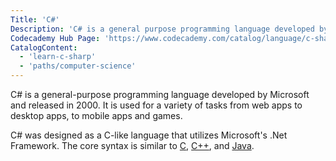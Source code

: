 ```yaml
---
Title: 'C#'
Description: 'C# is a general purpose programming language developed by Microsoft and released in 2000.'
Codecademy Hub Page: 'https://www.codecademy.com/catalog/language/c-sharp'
CatalogContent:
  - 'learn-c-sharp'
  - 'paths/computer-science'
---
```


C# is a general-purpose programming language developed by Microsoft and released in 2000. It is used for a variety of tasks from web apps to desktop apps, to mobile apps and games.

C# was designed as a C-like language that utilizes Microsoft's .Net Framework. The core syntax is similar to [C](https://www.codecademy.com/resources/docs/c), [C++](https://www.codecademy.com/resources/docs/cpp), and [Java](https://www.codecademy.com/resources/docs/java).
